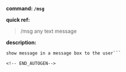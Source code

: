 <!-- BEGIN_AUTOGEN: do NOT edit in this block -->

**command: `/msg`**

**quick ref:**
> /msg any text message

**description:**

```
show message in a message box to the user```

<!-- END_AUTOGEN-->
